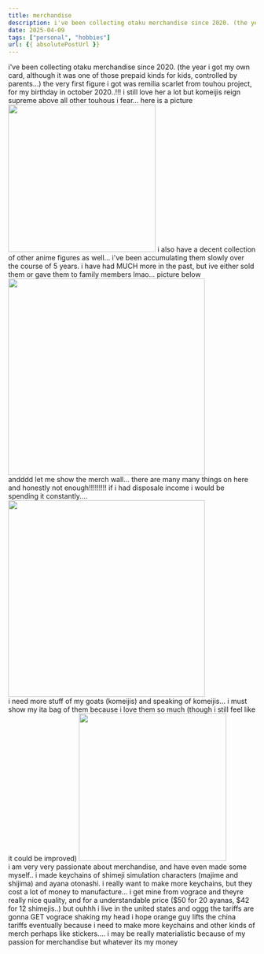 ```yaml
---
title: merchandise
description: i've been collecting otaku merchandise since 2020. (the year i got my own card, although it was one of those prepaid kinds for kids, controlled by parents...) the very first figure i got was remilia scarlet from touhou project,
date: 2025-04-09
tags: ["personal", "hobbies"]
url: {{ absolutePostUrl }}
---
```


i've been collecting otaku merchandise since 2020. (the year i got my own card, although it was one of those prepaid kinds for kids, controlled by parents...) 
the very first figure i got was remilia scarlet from touhou project, for my birthday in october 2020..!!! i still love her a lot but komeijis reign supreme above all 
other touhous i fear... here is a picture <br>
<img src="/img/remilia.jpg" width=300>
i also have a decent collection of other anime figures as well... i've been accumulating them slowly over the course of 5 years. i have had MUCH more in the past, 
but ive either sold them or gave them to family members lmao... picture below<br>
<img src="/img/merch1.png" width=400><br>
andddd let me show the merch wall... there are many many things on here and honestly not enough!!!!!!!!! if i had disposale income i would be spending it constantly....
<img src="/img/merch2.png" width=400><br>
i need more stuff of my goats (komeijis) and speaking of komeijis... i must show my ita bag of them because i love them so much (though i still feel like it could be improved)
<img src="/img/itabag.jpg" width=300><br>
i am very very passionate about merchandise, and have even made some myself.. i made keychains of shimeji simulation characters (majime and shijima) and ayana otonashi. i really 
want to make more keychains, but they cost a lot of money to manufacture... i get mine from vograce and theyre really nice quality, and for a understandable price ($50 for 20 ayanas, $42 for 12 shimejis..) but ouhhh i live in the united states and oggg the tariffs are gonna GET vograce shaking my head i hope orange guy lifts the china tariffs eventually because i need to make more keychains and other kinds of merch perhaps like stickers.... i may be really materialistic because of my passion for merchandise but whatever its my money<br>